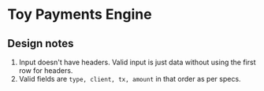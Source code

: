 # Toy Payments Engine

## Design notes
1. Input doesn't have headers. Valid input is just data without using the first row for headers.
2. Valid fields are `type, client, tx, amount` in that order as per specs.
